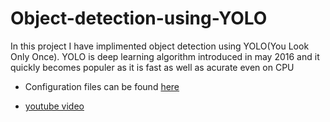 # Object-detection-using-YOLO
In this project I have implimented object detection using YOLO(You Look Only Once). YOLO is deep learning algorithm introduced in may 2016 and it quickly becomes populer as it is fast as well as acurate even on CPU

* Configuration files can be found [here](https://pjreddie.com/darknet/yolo/)

* [youtube video](https://youtu.be/b-kcZo_19CY)